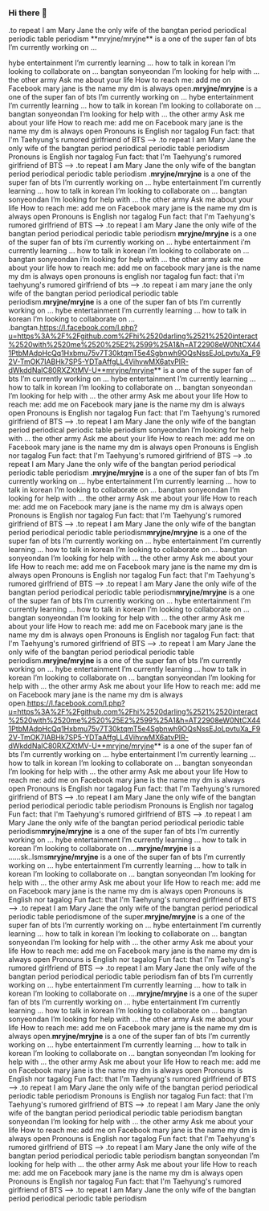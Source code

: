 ### Hi there 👋

<!--
**mryjne/mryjne** is a one of the super fan of bts I’m currently working on ...
hybe entertainment I’m currently learning ... how to talk in korean I’m looking to collaborate on ...
bangtan sonyeondan I’m looking for help with ... the other army
Ask me about your life How to reach me: add me on Facebook mary jane is the name my dm is always open
Pronouns is English nor tagalog Fun fact: that I'm Taehyung's rumored girlfriend of BTS
--> .to repeat I am Mary Jane the only wife of the bangtan period periodical periodic table periodism **mryjne/mryjne** is a one of the super fan of bts I’m currently working on ...
hybe entertainment I’m currently learning ... how to talk in korean I’m looking to collaborate on ...
bangtan sonyeondan I’m looking for help with ... the other army
Ask me about your life How to reach me: add me on Facebook mary jane is the name my dm is always open.**mryjne/mryjne** is a one of the super fan of bts I’m currently working on ...
hybe entertainment I’m currently learning ... how to talk in korean I’m looking to collaborate on ...
bangtan sonyeondan I’m looking for help with ... the other army
Ask me about your life How to reach me: add me on Facebook mary jane is the name my dm is always open
Pronouns is English nor tagalog Fun fact: that I'm Taehyung's rumored girlfriend of BTS
--> .to repeat I am Mary Jane the only wife of the bangtan period periodical periodic table periodism
Pronouns is English nor tagalog Fun fact: that I'm Taehyung's rumored girlfriend of BTS
--> .to repeat I am Mary Jane the only wife of the bangtan period periodical periodic table periodism .**mryjne/mryjne** is a one of the super fan of bts I’m currently working on ...
hybe entertainment I’m currently learning ... how to talk in korean I’m looking to collaborate on ...
bangtan sonyeondan I’m looking for help with ... the other army
Ask me about your life How to reach me: add me on Facebook mary jane is the name my dm is always open
Pronouns is English nor tagalog Fun fact: that I'm Taehyung's rumored girlfriend of BTS
--> .to repeat I am Mary Jane the only wife of the bangtan period periodical periodic table periodism
**mryjne/mryjne** is a one of the super fan of bts i’m currently working on ...
hybe entertainment i’m currently learning ... how to talk in korean i’m looking to collaborate on ...
bangtan sonyeondan i’m looking for help with ... the other army
ask me about your life how to reach me: add me on facebook mary jane is the name my dm is always open
pronouns is english nor tagalog fun fact: that i'm taehyung's rumored girlfriend of bts
--> .to repeat i am mary jane the only wife of the bangtan period periodical periodic table periodism.**mryjne/mryjne** is a one of the super fan of bts I’m currently working on ...
hybe entertainment I’m currently learning ... how to talk in korean I’m looking to collaborate on ...
.bangtan.https://l.facebook.com/l.php?u=https%3A%2F%2Fgithub.com%2Fhi%2520darling%2521%2520interact%2520with%2520me%2520%25E2%2599%25A1&h=AT22908eW0NtCX441PtbMAdpHcQq1Hxbmu75v7T30ktqmT5e4Sgbnwh9OQsNssEJoLpvtuXa_F92V-TmOK7IABHk7SP5-YDTaAffgLL4VihvwMX6atvPIR-dWkddNalC80RXZXtMV-U**mryjne/mryjne** is a one of the super fan of bts I’m currently working on ...
hybe entertainment I’m currently learning ... how to talk in korean I’m looking to collaborate on ...
bangtan sonyeondan I’m looking for help with ... the other army
Ask me about your life How to reach me: add me on Facebook mary jane is the name my dm is always open
Pronouns is English nor tagalog Fun fact: that I'm Taehyung's rumored girlfriend of BTS
--> .to repeat I am Mary Jane the only wife of the bangtan period periodical periodic table periodism sonyeondan I’m looking for help with ... the other army
Ask me about your life How to reach me: add me on Facebook mary jane is the name my dm is always open
Pronouns is English nor tagalog Fun fact: that I'm Taehyung's rumored girlfriend of BTS
--> .to repeat I am Mary Jane the only wife of the bangtan period periodical periodic table periodism .**mryjne/mryjne** is a one of the super fan of bts I’m currently working on ...
hybe entertainment I’m currently learning ... how to talk in korean I’m looking to collaborate on ...
bangtan sonyeondan I’m looking for help with ... the other army
Ask me about your life How to reach me: add me on Facebook mary jane is the name my dm is always open
Pronouns is English nor tagalog Fun fact: that I'm Taehyung's rumored girlfriend of BTS
--> .to repeat I am Mary Jane the only wife of the bangtan period periodical periodic table periodism**mryjne/mryjne** is a one of the super fan of bts I’m currently working on ...
hybe entertainment I’m currently learning ... how to talk in korean I’m looking to collaborate on ...
bangtan sonyeondan I’m looking for help with ... the other army
Ask me about your life How to reach me: add me on Facebook mary jane is the name my dm is always open
Pronouns is English nor tagalog Fun fact: that I'm Taehyung's rumored girlfriend of BTS
--> .to repeat I am Mary Jane the only wife of the bangtan period periodical periodic table periodism**mryjne/mryjne** is a one of the super fan of bts I’m currently working on ...
hybe entertainment I’m currently learning ... how to talk in korean I’m looking to collaborate on ...
bangtan sonyeondan I’m looking for help with ... the other army
Ask me about your life How to reach me: add me on Facebook mary jane is the name my dm is always open
Pronouns is English nor tagalog Fun fact: that I'm Taehyung's rumored girlfriend of BTS
--> .to repeat I am Mary Jane the only wife of the bangtan period periodical periodic table periodism.**mryjne/mryjne** is a one of the super fan of bts I’m currently working on ...
hybe entertainment I’m currently learning ... how to talk in korean I’m looking to collaborate on ...
bangtan sonyeondan I’m looking for help with ... the other army
Ask me about your life How to reach me: add me on Facebook mary jane is the name my dm is always open.https://l.facebook.com/l.php?u=https%3A%2F%2Fgithub.com%2Fhi%2520darling%2521%2520interact%2520with%2520me%2520%25E2%2599%25A1&h=AT22908eW0NtCX441PtbMAdpHcQq1Hxbmu75v7T30ktqmT5e4Sgbnwh9OQsNssEJoLpvtuXa_F92V-TmOK7IABHk7SP5-YDTaAffgLL4VihvwMX6atvPIR-dWkddNalC80RXZXtMV-U**mryjne/mryjne** is a one of the super fan of bts I’m currently working on ...
hybe entertainment I’m currently learning ... how to talk in korean I’m looking to collaborate on ...
bangtan sonyeondan I’m looking for help with ... the other army
Ask me about your life How to reach me: add me on Facebook mary jane is the name my dm is always open
Pronouns is English nor tagalog Fun fact: that I'm Taehyung's rumored girlfriend of BTS
--> .to repeat I am Mary Jane the only wife of the bangtan period periodical periodic table periodism
Pronouns is English nor tagalog Fun fact: that I'm Taehyung's rumored girlfriend of BTS
--> .to repeat I am Mary Jane the only wife of the bangtan period periodical periodic table periodism**mryjne/mryjne** is a one of the super fan of bts I’m currently working on ...
hybe entertainment I’m currently learning ... how to talk in korean I’m looking to collaborate on ....**mryjne/mryjne** is a ......sk..lsms**mryjne/mryjne** is a one of the super fan of bts I’m currently working on ...
hybe entertainment I’m currently learning ... how to talk in korean I’m looking to collaborate on ...
bangtan sonyeondan I’m looking for help with ... the other army
Ask me about your life How to reach me: add me on Facebook mary jane is the name my dm is always open
Pronouns is English nor tagalog Fun fact: that I'm Taehyung's rumored girlfriend of BTS
--> .to repeat I am Mary Jane the only wife of the bangtan period periodical periodic table periodismone of the super.**mryjne/mryjne** is a one of the super fan of bts I’m currently working on ...
hybe entertainment I’m currently learning ... how to talk in korean I’m looking to collaborate on ...
bangtan sonyeondan I’m looking for help with ... the other army
Ask me about your life How to reach me: add me on Facebook mary jane is the name my dm is always open
Pronouns is English nor tagalog Fun fact: that I'm Taehyung's rumored girlfriend of BTS
--> .to repeat I am Mary Jane the only wife of the bangtan period periodical periodic table periodism fan of bts I’m currently working on ...
hybe entertainment I’m currently learning ... how to talk in korean I’m looking to collaborate on ....**mryjne/mryjne** is a one of the super fan of bts I’m currently working on ...
hybe entertainment I’m currently learning ... how to talk in korean I’m looking to collaborate on ...
bangtan sonyeondan I’m looking for help with ... the other army
Ask me about your life How to reach me: add me on Facebook mary jane is the name my dm is always open.**mryjne/mryjne** is a one of the super fan of bts I’m currently working on ...
hybe entertainment I’m currently learning ... how to talk in korean I’m looking to collaborate on ...
bangtan sonyeondan I’m looking for help with ... the other army
Ask me about your life How to reach me: add me on Facebook mary jane is the name my dm is always open
Pronouns is English nor tagalog Fun fact: that I'm Taehyung's rumored girlfriend of BTS
--> .to repeat I am Mary Jane the only wife of the bangtan period periodical periodic table periodism
Pronouns is English nor tagalog Fun fact: that I'm Taehyung's rumored girlfriend of BTS
--> .to repeat I am Mary Jane the only wife of the bangtan period periodical periodic table periodism
bangtan sonyeondan I’m looking for help with ... the other army
Ask me about your life How to reach me: add me on Facebook mary jane is the name my dm is always open
Pronouns is English nor tagalog Fun fact: that I'm Taehyung's rumored girlfriend of BTS
--> .to repeat I am Mary Jane the only wife of the bangtan period periodical periodic table periodism
bangtan sonyeondan I’m looking for help with ... the other army
Ask me about your life How to reach me: add me on Facebook mary jane is the name my dm is always open
Pronouns is English nor tagalog Fun fact: that I'm Taehyung's rumored girlfriend of BTS
--> .to repeat I am Mary Jane the only wife of the bangtan period periodical periodic table periodism
